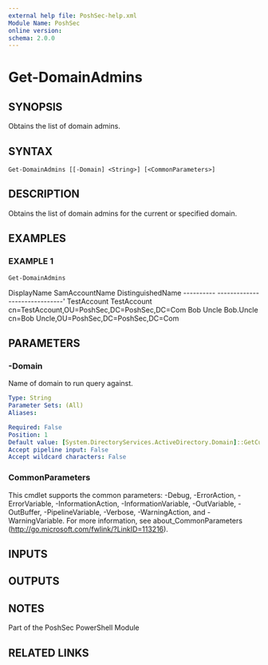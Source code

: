 ```yaml
---
external help file: PoshSec-help.xml
Module Name: PoshSec
online version:
schema: 2.0.0
---
```


# Get-DomainAdmins

## SYNOPSIS
Obtains the list of domain admins.

## SYNTAX

```
Get-DomainAdmins [[-Domain] <String>] [<CommonParameters>]
```

## DESCRIPTION
Obtains the list of domain admins for the current or specified domain.

## EXAMPLES

### EXAMPLE 1
```
Get-DomainAdmins
```

DisplayName     SamAccountName      DistinguishedName
        ----------      -------------       -----------------'
        TestAccount     TestAccount         cn=TestAccount,OU=PoshSec,DC=PoshSec,DC=Com
        Bob Uncle       Bob.Uncle           cn=Bob Uncle,OU=PoshSec,DC=PoshSec,DC=Com

## PARAMETERS

### -Domain
Name of domain to run query against.

```yaml
Type: String
Parameter Sets: (All)
Aliases:

Required: False
Position: 1
Default value: [System.DirectoryServices.ActiveDirectory.Domain]::GetCurrentDomain()
Accept pipeline input: False
Accept wildcard characters: False
```

### CommonParameters
This cmdlet supports the common parameters: -Debug, -ErrorAction, -ErrorVariable, -InformationAction, -InformationVariable, -OutVariable, -OutBuffer, -PipelineVariable, -Verbose, -WarningAction, and -WarningVariable.
For more information, see about_CommonParameters (http://go.microsoft.com/fwlink/?LinkID=113216).

## INPUTS

## OUTPUTS

## NOTES
Part of the PoshSec PowerShell Module

## RELATED LINKS
